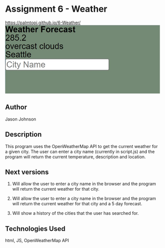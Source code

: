 Assignment 6 - Weather
==============================
https://palmtopj.github.io/6-Weather/
![screenshot](./assets/images/weather.jpg)
## Author
Jason Johnson
## Description
This program uses the OpenWeatherMap API to get the current weather for a given city. The user can enter a city name (currently in script.js) and the program will return the current temperature, description and location.

## Next versions 
1. Will allow the user to enter a city name in the browser and the program will return the current weather for that city.

2. Will allow the user to enter a city name in the browser and the program will return the current weather for that city and a 5 day forecast.

3. Will show a history of the cities that the user has searched for.

## Technologies Used
html, JS, OpenWeatherMap API